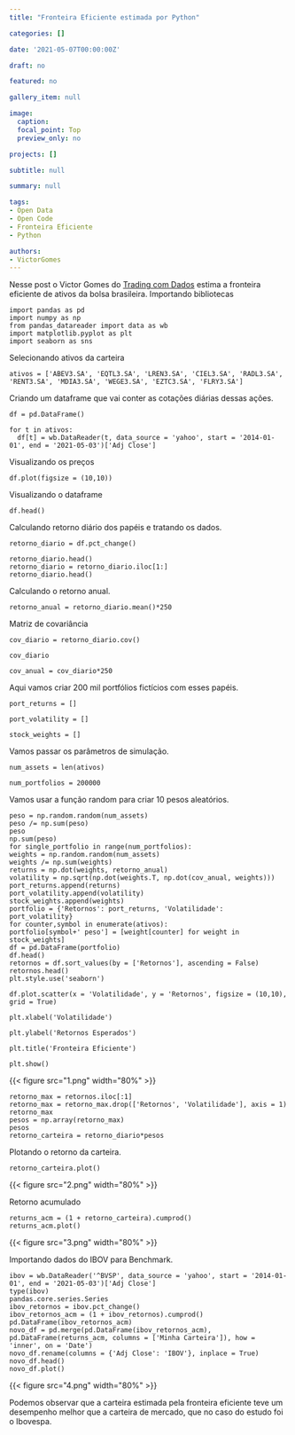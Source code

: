 ```yaml
---
title: "Fronteira Eficiente estimada por Python"

categories: []

date: '2021-05-07T00:00:00Z'

draft: no

featured: no

gallery_item: null

image:
  caption: 
  focal_point: Top
  preview_only: no

projects: []

subtitle: null

summary: null

tags: 
- Open Data
- Open Code
- Fronteira Eficiente
- Python

authors:
- VictorGomes
---
```


Nesse post o Victor Gomes do [Trading com Dados](https://tradingcomdados.com/) estima a fronteira eficiente de ativos da bolsa brasileira.
Importando bibliotecas

    import pandas as pd
    import numpy as np
    from pandas_datareader import data as wb
    import matplotlib.pyplot as plt
    import seaborn as sns

Selecionando ativos da carteira

    ativos = ['ABEV3.SA', 'EQTL3.SA', 'LREN3.SA', 'CIEL3.SA', 'RADL3.SA', 'RENT3.SA', 'MDIA3.SA', 'WEGE3.SA', 'EZTC3.SA', 'FLRY3.SA']

Criando um dataframe que vai conter as cotações diárias dessas ações.

    df = pd.DataFrame()

    for t in ativos:
      df[t] = wb.DataReader(t, data_source = 'yahoo', start = '2014-01-01', end = '2021-05-03')['Adj Close']

Visualizando os preços

    df.plot(figsize = (10,10))

Visualizando o dataframe

    df.head()

Calculando retorno diário dos papéis e tratando os dados. 

    retorno_diario = df.pct_change()

    retorno_diario.head()
    retorno_diario = retorno_diario.iloc[1:]
    retorno_diario.head()

Calculando o retorno anual.
    
    retorno_anual = retorno_diario.mean()*250
Matriz de covariância 
    
    cov_diario = retorno_diario.cov()
    
    cov_diario

    cov_anual = cov_diario*250

Aqui vamos criar 200 mil portfólios fictícios com esses papéis.

    port_returns = []
    
    port_volatility = []
    
    stock_weights = []

Vamos passar os parâmetros de simulação.

    num_assets = len(ativos)
    
    num_portfolios = 200000

Vamos usar a função random para criar 10 pesos aleatórios.

    peso = np.random.random(num_assets)
    peso /= np.sum(peso)
    peso
    np.sum(peso)
    for single_portfolio in range(num_portfolios):
    weights = np.random.random(num_assets)
    weights /= np.sum(weights)
    returns = np.dot(weights, retorno_anual)
    volatility = np.sqrt(np.dot(weights.T, np.dot(cov_anual, weights)))
    port_returns.append(returns)
    port_volatility.append(volatility)
    stock_weights.append(weights)
    portfolio = {'Retornos': port_returns, 'Volatilidade': port_volatility}
    for counter,symbol in enumerate(ativos):
    portfolio[symbol+' peso'] = [weight[counter] for weight in stock_weights]
    df = pd.DataFrame(portfolio)
    df.head()
    retornos = df.sort_values(by = ['Retornos'], ascending = False)
    retornos.head()
    plt.style.use('seaborn')

    df.plot.scatter(x = 'Volatilidade', y = 'Retornos', figsize = (10,10), grid = True)
    
    plt.xlabel('Volatilidade')
    
    plt.ylabel('Retornos Esperados')
    
    plt.title('Fronteira Eficiente')
    
    plt.show()
{{< figure src="1.png" width="80%" >}}

    retorno_max = retornos.iloc[:1]
    retorno_max = retorno_max.drop(['Retornos', 'Volatilidade'], axis = 1)
    retorno_max
    pesos = np.array(retorno_max)
    pesos
    retorno_carteira = retorno_diario*pesos
Plotando o retorno da carteira.
   
    retorno_carteira.plot()
{{< figure src="2.png" width="80%" >}}

Retorno acumulado

    returns_acm = (1 + retorno_carteira).cumprod()
    returns_acm.plot()

{{< figure src="3.png" width="80%" >}}

Importando dados do IBOV para Benchmark.

    ibov = wb.DataReader('^BVSP', data_source = 'yahoo', start = '2014-01-01', end = '2021-05-03')['Adj Close']
    type(ibov)
    pandas.core.series.Series
    ibov_retornos = ibov.pct_change()
    ibov_retornos_acm = (1 + ibov_retornos).cumprod()
    pd.DataFrame(ibov_retornos_acm)
    novo_df = pd.merge(pd.DataFrame(ibov_retornos_acm), pd.DataFrame(returns_acm, columns = ['Minha Carteira']), how = 'inner', on = 'Date')
    novo_df.rename(columns = {'Adj Close': 'IBOV'}, inplace = True)
    novo_df.head()
    novo_df.plot()
    
{{< figure src="4.png" width="80%" >}}

Podemos observar que a carteira estimada pela fronteira eficiente teve um desempenho melhor que a carteira de mercado, que no caso do estudo foi o Ibovespa.

    
